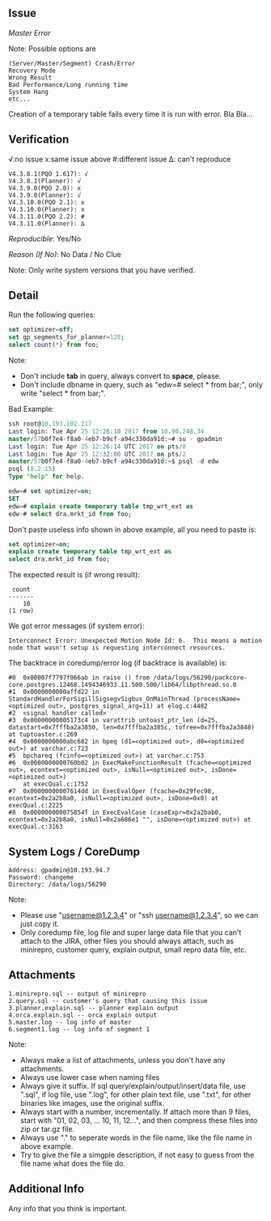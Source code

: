 ## Issue
*Master Error*

Note: Possible options are
```
(Server/Master/Segment) Crash/Error
Recovery Mode
Wrong Result
Bad Performance/Long running time
System Hang
etc...
```

Creation of a temporary table fails every time it is run with error. Bla Bla...

## Verification
√:no issue x:same issue above #:different issue ∆: can't reproduce
```
V4.3.8.1(PQO 1.617): √
V4.3.8.1(Planner): √
V4.3.9.0(PQO 2.0): x
V4.3.9.0(Planner): √
V4.3.10.0(PQO 2.1): x
V4.3.10.0(Planner): x
V4.3.11.0(PQO 2.2): #
V4.3.11.0(Planner): ∆
```
*Reproducible*: Yes/No

*Reason (If No)*: No Data / No Clue

Note: Only write system versions that you have verified.

## Detail
Run the following queries:
```sql
set optimizer=off;
set gp_segments_for_planner=128;
select count(*) from foo;
```
Note: 
* Don't include **tab** in query, always convert to **space**, please.
* Don't include dbname in query, such as "edw=# select * from bar;", only write "select * from bar;".

Bad Example:
```sql
ssh root@10.193.102.217
Last login: Tue Apr 25 12:26:10 2017 from 10.90.248.34
master/57b0f7e4-f8a0-4eb7-b9cf-a94c330da91d:~# su - gpadmin
Last login: Tue Apr 25 12:26:14 UTC 2017 on pts/0
Last login: Tue Apr 25 12:32:00 UTC 2017 on pts/2
master/57b0f7e4-f8a0-4eb7-b9cf-a94c330da91d:~$ psql -d edw
psql (8.2.15)
Type "help" for help.

edw=# set optimizer=on;
SET
edw=# explain create temporary table tmp_wrt_ext as
edw-# select dra.mrkt_id from foo;
```
Don't paste useless info shown in above example, all you need to paste is:
```sql
set optimizer=on;
explain create temporary table tmp_wrt_ext as
select dra.mrkt_id from foo;
```

The expected result is (if wrong result):
```
 count
-------
    10
(1 row)
```
We got error messages (if system error):
```
Interconnect Error: Unexpected Motion Node Id: 6.  This means a motion node that wasn't setup is requesting interconnect resources.
```
The backtrace in coredump/error log (if backtrace is available) is:
```
#0  0x00007f7797f066ab in raise () from /data/logs/56290/packcore-core.postgres.12468.1494346933.11.500.500/lib64/libpthread.so.0
#1  0x0000000000affd22 in StandardHandlerForSigillSigsegvSigbus_OnMainThread (processName=<optimized out>, postgres_signal_arg=11) at elog.c:4482
#2  <signal handler called>
#3  0x00000000005173c4 in varattrib_untoast_ptr_len (d=25, datastart=0x7fffba2a3850, len=0x7fffba2a385c, tofree=0x7fffba2a3848) at tuptoaster.c:269
#4  0x0000000000abc682 in bpeq (d1=<optimized out>, d0=<optimized out>) at varchar.c:723
#5  bpchareq (fcinfo=<optimized out>) at varchar.c:753
#6  0x0000000000760b02 in ExecMakeFunctionResult (fcache=<optimized out>, econtext=<optimized out>, isNull=<optimized out>, isDone=<optimized out>)
    at execQual.c:1752
#7  0x00000000007614dd in ExecEvalOper (fcache=0x29fec98, econtext=0x2a2b8a0, isNull=<optimized out>, isDone=0x0) at execQual.c:2225
#8  0x000000000075854f in ExecEvalCase (caseExpr=0x2a2bab0, econtext=0x2a2b8a0, isNull=0x2a686e1 "", isDone=<optimized out>) at execQual.c:3163
```

## System Logs / CoreDump
```
Address: gpadmin@10.193.94.7
Password: changeme
Directory: /data/logs/56290
```
Note: 
* Please use "username@1.2.3.4" or "ssh username@1.2.3.4", so we can just copy it.
* Only coredump file, log file and super large data file that you can't attach to the JIRA, other files you should always attach, such as minirepro, customer query, explain output, small repro data file, etc.

## Attachments
```
1.minirepro.sql -- output of minirepro
2.query.sql -- customer's query that causing this issue
3.planner.explain.sql -- planner explain output
4.orca.explain.sql -- orca explain output
5.master.log -- log info of master
6.segment1.log -- log info of segment 1
```
Note:
* Always make a list of attachments, unless you don't have any attachments.
* Always use lower case when naming files
* Always give it suffix. If sql query/explain/output/insert/data file, use ".sql", if log file, use ".log", for other plain text file, use ".txt", for other binaries like images, use the original suffix.
* Always start with a number, incrementally. If attach more than 9 files, start with "01, 02, 03, ... 10, 11, 12...", and then compress these files into zip or tar.gz file.
* Always use "." to seperate words in the file name, like the file name in above example.
* Try to give the file a simgple description, if not easy to guess from the file name what does the file do.

## Additional Info
Any info that you think is important.
